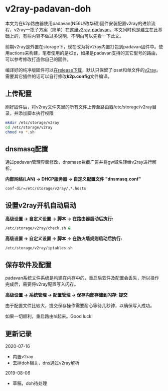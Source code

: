 # v2ray-padavan-doh

本文为在k2p路由器使用padavan(N56U/改华硕)固件安装配置v2ray的进阶流程，v2ray一揽子方案（简单）在这里[v2ray-padavan](https://github.com/felix-fly/v2ray-padavan)，本文同时也是建立在此基础上的，有些内容不做过多说明，不明白可以先看一下此文。

前期v2ray是外置在storage下，现在改为将v2ray内置打包到padavan固件中。使用actions来构建，笔者使用的是k2p，如果是padavan支持的其它型号的路由，可以参考修改打造你自己的固件。

编译好的纯净版固件可以[在release下载](https://github.com/felix-fly/v2ray-padavan-doh/releases)，默认只保留了ipset和单文件的[v2ray](https://github.com/felix-fly/v2ray-openwrt/releases)。需要其它插件的话可以自行修改**k2p.config**文件编译。

## 上传配置

刷好固件后，将v2ray文件夹里的所有文件上传至路由器/etc/storage/v2ray目录，并添加脚本执行权限

```bash
mkdir /etc/storage/v2ray
cd /etc/storage/v2ray
chmod +x *.sh
```

## dnsmasq配置

通过padavan管理界面修改，dnsmasq拦截广告并将gw域名转给v2ray进行解析。

**内部网络(LAN) -> DHCP服务器 -> 自定义配置文件 "dnsmasq.conf"**

```bash
conf-dir=/etc/storage/v2ray/,*.hosts
```

## 设置v2ray开机自动启动

**高级设置 -> 自定义设置 -> 脚本 -> 在路由器启动后执行:**

```bash
/etc/storage/v2ray/check.sh &
```

**高级设置 -> 自定义设置 -> 脚本 -> 在防火墙规则启动后执行:**

```bash
/etc/storage/v2ray/iptables.sh
```

## 保存软件及配置

padavan系统文件系统是构建在内存中的，重启后软件及配置会丢失，所以操作完成后，需要将v2ray配置写入闪存。

**高级设置 -> 系统管理 -> 配置管理 -> 保存内部存储到闪存: 提交**

由于配置文件比较大，提交保存操作需要耐心等待几秒钟，以确保写入成功。

如果一切顺利，重启路由hi起来。Good luck!

## 更新记录
2020-07-16
* 内置v2ray
* 去掉doh相关，dns通过v2ray解析

2019-08-06
* 草稿，doh待处理
